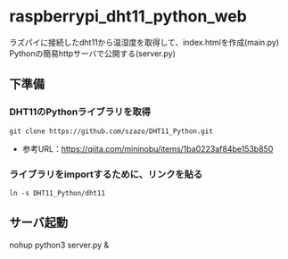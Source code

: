 # raspberrypi_dht11_python_web
ラズパイに接続したdht11から温湿度を取得して、index.htmlを作成(main.py)
Pythonの簡易httpサーバで公開する(server.py)

## 下準備
### DHT11のPythonライブラリを取得
`git clone https://github.com/szazo/DHT11_Python.git`
* 参考URL：https://qiita.com/mininobu/items/1ba0223af84be153b850

### ライブラリをimportするために、リンクを貼る
`ln -s DHT11_Python/dht11`

## サーバ起動
nohup python3 server.py &
